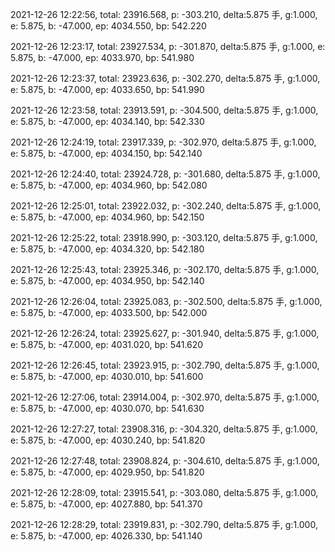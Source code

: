 2021-12-26 12:22:56, total: 23916.568, p: -303.210, delta:5.875 手, g:1.000, e: 5.875, b: -47.000, ep: 4034.550, bp: 542.220

2021-12-26 12:23:17, total: 23927.534, p: -301.870, delta:5.875 手, g:1.000, e: 5.875, b: -47.000, ep: 4033.970, bp: 541.980

2021-12-26 12:23:37, total: 23923.636, p: -302.270, delta:5.875 手, g:1.000, e: 5.875, b: -47.000, ep: 4033.650, bp: 541.990

2021-12-26 12:23:58, total: 23913.591, p: -304.500, delta:5.875 手, g:1.000, e: 5.875, b: -47.000, ep: 4034.140, bp: 542.330

2021-12-26 12:24:19, total: 23917.339, p: -302.970, delta:5.875 手, g:1.000, e: 5.875, b: -47.000, ep: 4034.150, bp: 542.140

2021-12-26 12:24:40, total: 23924.728, p: -301.680, delta:5.875 手, g:1.000, e: 5.875, b: -47.000, ep: 4034.960, bp: 542.080

2021-12-26 12:25:01, total: 23922.032, p: -302.240, delta:5.875 手, g:1.000, e: 5.875, b: -47.000, ep: 4034.960, bp: 542.150

2021-12-26 12:25:22, total: 23918.990, p: -303.120, delta:5.875 手, g:1.000, e: 5.875, b: -47.000, ep: 4034.320, bp: 542.180

2021-12-26 12:25:43, total: 23925.346, p: -302.170, delta:5.875 手, g:1.000, e: 5.875, b: -47.000, ep: 4034.950, bp: 542.140

2021-12-26 12:26:04, total: 23925.083, p: -302.500, delta:5.875 手, g:1.000, e: 5.875, b: -47.000, ep: 4033.500, bp: 542.000

2021-12-26 12:26:24, total: 23925.627, p: -301.940, delta:5.875 手, g:1.000, e: 5.875, b: -47.000, ep: 4031.020, bp: 541.620

2021-12-26 12:26:45, total: 23923.915, p: -302.790, delta:5.875 手, g:1.000, e: 5.875, b: -47.000, ep: 4030.010, bp: 541.600

2021-12-26 12:27:06, total: 23914.004, p: -302.970, delta:5.875 手, g:1.000, e: 5.875, b: -47.000, ep: 4030.070, bp: 541.630

2021-12-26 12:27:27, total: 23908.316, p: -304.320, delta:5.875 手, g:1.000, e: 5.875, b: -47.000, ep: 4030.240, bp: 541.820

2021-12-26 12:27:48, total: 23908.824, p: -304.610, delta:5.875 手, g:1.000, e: 5.875, b: -47.000, ep: 4029.950, bp: 541.820

2021-12-26 12:28:09, total: 23915.541, p: -303.080, delta:5.875 手, g:1.000, e: 5.875, b: -47.000, ep: 4027.880, bp: 541.370

2021-12-26 12:28:29, total: 23919.831, p: -302.790, delta:5.875 手, g:1.000, e: 5.875, b: -47.000, ep: 4026.330, bp: 541.140